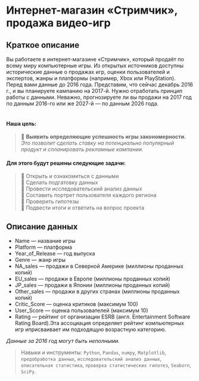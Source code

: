 # Интернет-магазин «Стримчик», продажа видео-игр
## Краткое описание
Вы работаете в интернет-магазине «Стримчик», который продаёт по всему миру компьютерные игры. Из открытых источников доступны исторические данные о продажах игр, оценки пользователей и экспертов, жанры и платформы (например, Xbox или PlayStation). <br> Перед вами данные до 2016 года. Представим, что сейчас декабрь 2016 г., и вы планируете кампанию на 2017-й. Нужно отработать принцип работы с данными. Неважно, прогнозируете ли вы продажи на 2017 год по данным 2016-го или же 2027-й — по данным 2026 года. <br>
<br>
#### Наша цель:
>🚩 __Выявить определяющие успешность игры закономерности.__ _Это позволит сделать ставку на потенциально популярный продукт и спланировать рекламные кампании._

#### Для этого будут решены следующие задачи:
>📍 Открыть и ознакомиться с данными<br>
📍 Сделать подгатовку данных<br>
📍 Провести исследовательский анализ данных<br>
📍 Составить портрет пользователя каждого региона<br>
📍 Проверить гипотезы<br>
📍 Подвести итоги и ответить на вопрос проекта

## Описание данных
- Name — название игры
- Platform — платформа
- Year_of_Release — год выпуска
- Genre — жанр игры
- NA_sales — продажи в Северной Америке (миллионы проданных копий)
- EU_sales — продажи в Европе (миллионы проданных копий)
- JP_sales — продажи в Японии (миллионы проданных копий)
- Other_sales — продажи в других странах (миллионы проданных копий)
- Critic_Score — оценка критиков (максимум 100)
- User_Score — оценка пользователей (максимум 10)
- Rating — рейтинг от организации ESRB (англ. Entertainment Software Rating Board).Эта ассоциация определяет рейтинг компьютерных игр иприсваивает им подходящую возрастную категорию.

_Данные за 2016 год могут быть неполными._

> Навыки и инструменты:  `Python`, `Pandas`, `numpy`, `Matplotlib`, `предобработка данных`, `исследовательский анализ данных`, `описательная статистика`, `проверка статистических гипотез`, `Seaborn`, `SciPy`.
